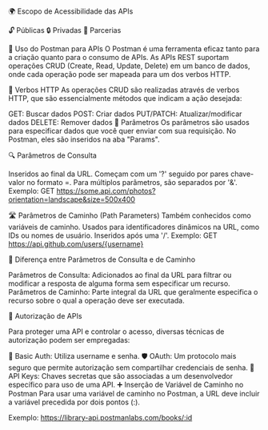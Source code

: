 🌍 Escopo de Acessibilidade das APIs

🔓 Públicas
🔒 Privadas
🤝 Parcerias

🔧 Uso do Postman para APIs
O Postman é uma ferramenta eficaz tanto para a criação quanto para o consumo de APIs. As APIs REST suportam operações CRUD (Create, Read, Update, Delete) em um banco de dados, onde cada operação pode ser mapeada para um dos verbos HTTP.

📜 Verbos HTTP
As operações CRUD são realizadas através de verbos HTTP, que são essencialmente métodos que indicam a ação desejada:

GET: Buscar dados
POST: Criar dados
PUT/PATCH: Atualizar/modificar dados
DELETE: Remover dados
🔗 Parâmetros
Os parâmetros são usados para especificar dados que você quer enviar com sua requisição. No Postman, eles são inseridos na aba "Params".

🔍 Parâmetros de Consulta

Inseridos ao final da URL.
Começam com um '?' seguido por pares chave-valor no formato <key>=<value>.
Para múltiplos parâmetros, são separados por '&'.
Exemplo: GET https://some.api.com/photos?orientation=landscape&size=500x400

🛣️ Parâmetros de Caminho (Path Parameters)
Também conhecidos como variáveis de caminho.
Usados para identificadores dinâmicos na URL, como IDs ou nomes de usuário.
Inseridos após uma '/'.
Exemplo: GET https://api.github.com/users/{username}

🔀 Diferença entre Parâmetros de Consulta e de Caminho

Parâmetros de Consulta: Adicionados ao final da URL para filtrar ou modificar a resposta de alguma forma sem especificar um recurso.
Parâmetros de Caminho: Parte integral da URL que geralmente especifica o recurso sobre o qual a operação deve ser executada.

🔐 Autorização de APIs

Para proteger uma API e controlar o acesso, diversas técnicas de autorização podem ser empregadas:

🔑 Basic Auth: Utiliza username e senha.
🛡️ OAuth: Um protocolo mais seguro que permite autorização sem compartilhar credenciais de senha.
🔖 API Keys: Chaves secretas que são associadas a um desenvolvedor específico para uso de uma API.
➕ Inserção de Variável de Caminho no Postman
Para usar uma variável de caminho no Postman, a URL deve incluir a variável precedida por dois pontos (:).

Exemplo: https://library-api.postmanlabs.com/books/:id